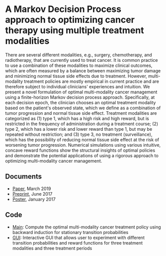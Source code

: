 # A Markov Decision Process approach to optimizing cancer therapy using multiple treatment modalities

There are several different modalities, e.g., surgery, chemotherapy, and radiotherapy, that are currently used to treat cancer. It is common practice to use a combination of these modalities to maximize clinical outcomes, which are often measured by a balance between maximizing tumor damage and minimizing normal tissue side effects due to treatment. However, multi-modality treatment policies are mostly empirical in current practice and are therefore subject to individual clinicians' experiences and intuition. We present a novel formulation of optimal multi-modality cancer management using a finite-horizon Markov decision process approach. Specifically, at each decision epoch, the clinician chooses an optimal treatment modality based on the patient's observed state, which we define as a combination of tumor progression and normal tissue side effect. Treatment modalities are categorized as (1) type 1, which has a high risk and high reward, but is restricted in the frequency of administration during a treatment course; (2) type 2, which has a lower risk and lower reward than type 1, but may be repeated without restriction; and (3) type 3, no treatment (surveillance), which has the possibility of reducing normal tissue side effect at the risk of worsening tumor progression. Numerical simulations using various intuitive, concave reward functions show the structural insights of optimal policies and demonstrate the potential applications of using a rigorous approach to optimizing multi-modality cancer management.

## Documents
* [Paper](https://doi.org/10.1093/imammb/dqz004), March 2019
* [Preprint](https://arxiv.org/abs/1706.09481), June 2017
* [Poster](https://github.com/kels271828/cancerMDP/blob/master/mdpPoster.pdf), January 2017

## Code
* [Main](https://github.com/kels271828/cancerMDP/blob/master/mdpMain.m): Compute the optimal multi-modality cancer treatment policy using backward induction for stationary transition probabilities
* [GUI](https://github.com/kels271828/cancerMDP/blob/master/mdpGUI.m): Interactive GUI that allows user to experiment with different transition probabilities and reward functions for three treatment modalities and three treatment periods
